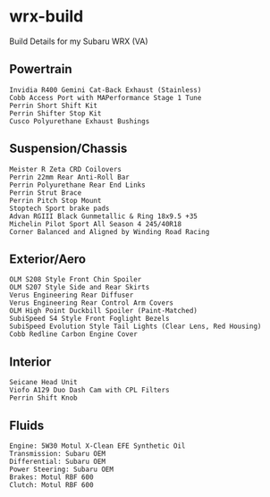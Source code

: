 # wrx-build
Build Details for my Subaru WRX (VA)

## Powertrain
    Invidia R400 Gemini Cat-Back Exhaust (Stainless)
    Cobb Access Port with MAPerformance Stage 1 Tune
    Perrin Short Shift Kit
    Perrin Shifter Stop Kit
    Cusco Polyurethane Exhaust Bushings

## Suspension/Chassis
    Meister R Zeta CRD Coilovers
    Perrin 22mm Rear Anti-Roll Bar
    Perrin Polyurethane Rear End Links
    Perrin Strut Brace
    Perrin Pitch Stop Mount
    Stoptech Sport brake pads
    Advan RGIII Black Gunmetallic & Ring 18x9.5 +35
    Michelin Pilot Sport All Season 4 245/40R18
    Corner Balanced and Aligned by Winding Road Racing

## Exterior/Aero
    OLM S208 Style Front Chin Spoiler
    OLM S207 Style Side and Rear Skirts
    Verus Engineering Rear Diffuser
    Verus Engineering Rear Control Arm Covers
    OLM High Point Duckbill Spoiler (Paint-Matched)
    SubiSpeed S4 Style Front Foglight Bezels
    SubiSpeed Evolution Style Tail Lights (Clear Lens, Red Housing)
    Cobb Redline Carbon Engine Cover

## Interior
    Seicane Head Unit
    Viofo A129 Duo Dash Cam with CPL Filters
    Perrin Shift Knob
    
## Fluids
    Engine: 5W30 Motul X-Clean EFE Synthetic Oil
    Transmission: Subaru OEM
    Differential: Subaru OEM
    Power Steering: Subaru OEM
    Brakes: Motul RBF 600
    Clutch: Motul RBF 600
